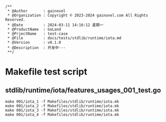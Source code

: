 ```text
/**
 * @Author       : gainovel
 * @Organization : Copyright © 2023-2024 gainovel.com All Rights Reserved.
 * @Date         : 2024-03-11 14:16:12 星期一
 * @ProductName  : GoLand
 * @PrjectName   : test-case
 * @File         : docs/tests/stdlib/runtime/iota.md
 * @Version      : v0.1.0
 * @Description  : 开发中···
 **/
```

# Makefile test script

## stdlib/runtime/iota/features_usages_001_test.go


```shell
make 001/iota_1 -f Makefiles/stdlib/runtime/iota.mk
make 001/iota_2 -f Makefiles/stdlib/runtime/iota.mk
make 001/iota_3 -f Makefiles/stdlib/runtime/iota.mk
make 001/iota_4 -f Makefiles/stdlib/runtime/iota.mk
```

